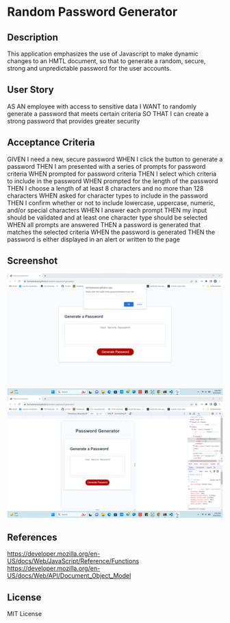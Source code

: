 # Random Password Generator

## Description

This application emphasizes the use of Javascript to make dynamic changes to an HMTL document, so that to generate a random, secure, strong and unpredictable password for the user accounts.

## User Story
AS AN employee with access to sensitive data
I WANT to randomly generate a password that meets certain criteria
SO THAT I can create a strong password that provides greater security

## Acceptance Criteria
GIVEN I need a new, secure password
WHEN I click the button to generate a password
THEN I am presented with a series of prompts for password criteria
WHEN prompted for password criteria
THEN I select which criteria to include in the password
WHEN prompted for the length of the password
THEN I choose a length of at least 8 characters and no more than 128 characters
WHEN asked for character types to include in the password
THEN I confirm whether or not to include lowercase, uppercase, numeric, and/or special characters
WHEN I answer each prompt
THEN my input should be validated and at least one character type should be selected
WHEN all prompts are answered
THEN a password is generated that matches the selected criteria
WHEN the password is generated
THEN the password is either displayed in an alert or written to the page


## Screenshot

![Screenshot](<Assets/Screenshot .png>)
![Screenshot1](<Assets/Screenshot1 .png>)
     
    

## References
https://developer.mozilla.org/en-US/docs/Web/JavaScript/Reference/Functions
https://developer.mozilla.org/en-US/docs/Web/API/Document_Object_Model

## License

MIT License



